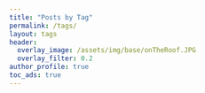 ```yaml
---
title: "Posts by Tag"
permalink: /tags/
layout: tags
header:
  overlay_image: /assets/img/base/onTheRoof.JPG
  overlay_filter: 0.2
author_profile: true
toc_ads: true
---
```



